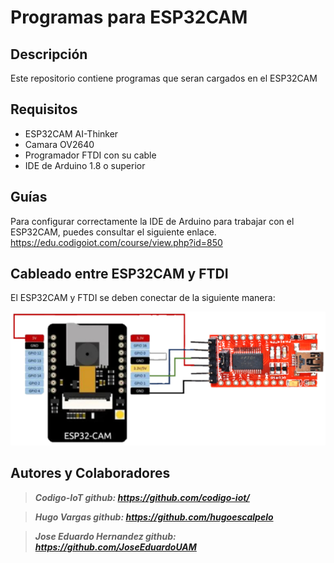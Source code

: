 # Programas para ESP32CAM
## Descripción
Este repositorio contiene programas que seran cargados en el ESP32CAM

## Requisitos

- ESP32CAM AI-Thinker
- Camara OV2640
- Programador FTDI con su cable
- IDE de Arduino 1.8 o superior

## Guías
Para configurar correctamente la IDE de Arduino para trabajar con el ESP32CAM, puedes consultar el siguiente enlace.
https://edu.codigoiot.com/course/view.php?id=850

## Cableado entre ESP32CAM y FTDI

El ESP32CAM y FTDI se deben conectar de la siguiente manera:

![](https://github.com/JoseEduardoUAM/ESP32CAM_SICUAMG2/blob/main/Imagenes/ESP32CAM_FTDI.png)

## Autores y Colaboradores

> ***Codigo-IoT github: https://github.com/codigo-iot/***

> ***Hugo Vargas github: https://github.com/hugoescalpelo***

> ***Jose Eduardo Hernandez github: https://github.com/JoseEduardoUAM***
